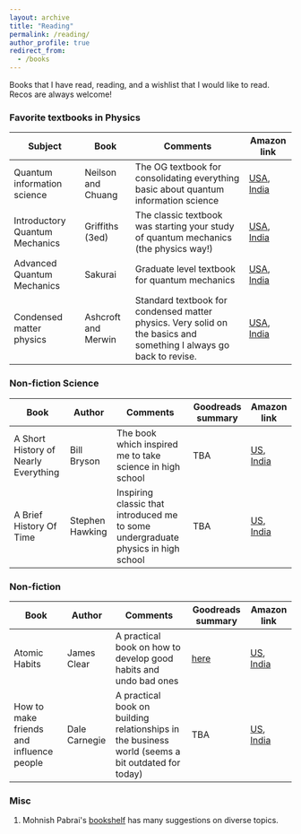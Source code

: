 ```yaml
---
layout: archive
title: "Reading"
permalink: /reading/
author_profile: true
redirect_from:
  - /books
---
```


Books that I have read, reading, and a wishlist that I would like to read. Recos are always welcome! 

### Favorite textbooks in Physics

| Subject | Book | Comments | Amazon link | 
| ----- |  ----- | ----- | ----- | 
| Quantum information science | Neilson and Chuang | The OG textbook for consolidating everything basic about quantum information science | <a href="https://www.amazon.com/Quantum-Computation-Information-Nielsen/dp/110761919X/" target="_blank">USA</a>, <a href="https://www.amazon.in/Quantum-Computation-Information-Nielsen/dp/110761919X/" target="_blank">India</a> | 
| Introductory Quantum Mechanics | Griffiths (3ed) | The classic textbook was starting your study of quantum mechanics (the physics way!) | <a href="https://www.amazon.com/Introduction-Quantum-Mechanics-David-Griffiths/dp/1107189632/" target="_blank">USA</a>, <a href="https://www.amazon.in/Introduction-Quantum-Mechanics-David-Griffiths/dp/1107189632/" target="_blank">India</a> | 
|Advanced Quantum Mechanics | Sakurai | Graduate level textbook for quantum mechanics | <a href="https://www.amazon.com/Advanced-quantum-mechanics-J-Sakurai/dp/8177589164/" target="_blank">USA</a>, <a href="https://www.amazon.in/Advanced-quantum-mechanics-J-Sakurai/dp/8177589164/" target="_blank">India</a> | 
| Condensed matter physics | Ashcroft and Merwin | Standard textbook for condensed matter physics. Very solid on the basics and something I always go back to revise. | <a href="https://www.amazon.com/Solid-State-Physics-N-David/dp/8131500527" target="_blank">USA</a>, <a href="https://www.amazon.in/Solid-State-Physics-N-David/dp/8131500527/" target="_blank">India</a> | 

### Non-fiction Science

| Book | Author | Comments | Goodreads summary | Amazon link | 
| ---- | ---- | ---- | ---- | ---- | 
| A Short History of Nearly Everything | Bill Bryson | The book which inspired me to take science in high school | TBA | <a href="https://www.amazon.com/Short-History-Nearly-Everything/dp/1784161853" target="_blank">US</a>, <a href="https://www.amazon.in/History-Nearly-Everything-Re-issue-Bryson/dp/1784161853" target="_blank">India</a> | 
| A Brief History Of Time | Stephen Hawking | Inspiring classic that introduced me to some undergraduate physics in high school | TBA | <a href="https://www.amazon.com/Brief-History-Time-Black-Holes/dp/0553175211" target="_blank">US</a>, <a href="https://www.amazon.in/Brief-History-Time-Black-Holes/dp/0553175211" target="_blank">India</a> | 


### Non-fiction

| Book | Author | Comments | Goodreads summary | Amazon link | 
| ---- | ---- | ---- | ---- | ---- | 
| Atomic Habits | James Clear | A practical book on how to develop good habits and undo bad ones | <a href="https://www.goodreads.com/review/show/4572587354" target="_blank">here</a> |<a href="https://www.amazon.com/Atomic-Habits-Proven-Build-Break/dp/0735211299" target="_blank">US</a>, <a href="" target="_blank">India</a> |
| How to make friends and influence people | Dale Carnegie | A practical book on building relationships in the business world (seems a bit outdated for today) | TBA | <a href="" target="_blank">US</a>, <a href="https://www.amazon.in/Atomic-Habits-James-Clear/dp/1847941834" target="_blank">India</a> | 


### Misc

1. Mohnish Pabrai's <a href="http://www.chaiwithpabrai.com/bookshelf.html" target="_blank">bookshelf</a> has many suggestions on diverse topics.
